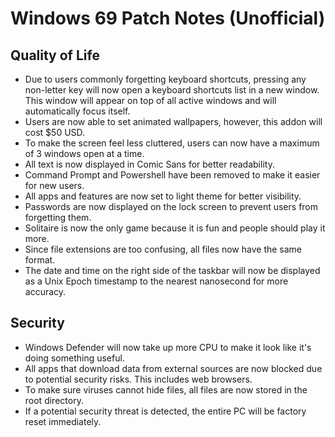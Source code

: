 # Windows 69 Patch Notes (Unofficial)

## Quality of Life

- Due to users commonly forgetting keyboard shortcuts, pressing any non-letter key will now open a keyboard shortcuts list in a new window. This window will appear on top of all active windows and will automatically focus itself.
- Users are now able to set animated wallpapers, however, this addon will cost $50 USD.
- To make the screen feel less cluttered, users can now have a maximum of 3 windows open at a time.
- All text is now displayed in Comic Sans for better readability.
- Command Prompt and Powershell have been removed to make it easier for new users.
- All apps and features are now set to light theme for better visibility.
- Passwords are now displayed on the lock screen to prevent users from forgetting them.
- Solitaire is now the only game because it is fun and people should play it more.
- Since file extensions are too confusing, all files now have the same format.
- The date and time on the right side of the taskbar will now be displayed as a Unix Epoch timestamp to the nearest nanosecond for more accuracy.

## Security

- Windows Defender will now take up more CPU to make it look like it's doing something useful.
- All apps that download data from external sources are now blocked due to potential security risks. This includes web browsers.
- To make sure viruses cannot hide files, all files are now stored in the root directory.
- If a potential security threat is detected, the entire PC will be factory reset immediately.
